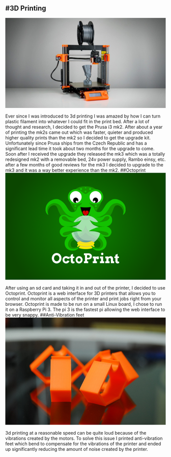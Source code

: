 #3D Printing
---
![Prusa i3 MK3](img\prusa-i3-mk3.jpg)

Ever since I was introduced to 3d printing I was amazed by how I can turn plastic filament into whatever I could fit in the print bed.  After a lot of thought and research, I decided to get the Prusa i3 mk2.  After about a year of printing the mk2s came out which was faster, quieter and produced higher quality prints than the mk2 so I decided to get the upgrade kit.  Unfortunately since Prusa ships from the Czech Republic and has a significant lead time it took about two months for the upgrade to come.  Soon after I received the upgrade they released the mk3 which was a totally redesigned mk2 with a removable bed, 24v power supply, Rambo einsy, etc. after a few months of good reviews for the mk3 I decided to upgrade to the mk3 and it was a way better experience than the mk2.
##Octoprint
![Octoprint Logo](img\octoprint.jpg)

After using an sd card and taking it in and out of the printer, I decided to use Octoprint.  Octoprint is a web interface for 3D printers that allows you to control and monitor all aspects of the printer and print jobs right from your browser.  Octoprint is made to be run on a small Linux board, I chose to run it on a Raspberry Pi 3.  The pi 3 is the fastest pi allowing the web interface to be very snappy.
##Anti-Vibration feet
![Prusa i3 Anti-Vibration feet](img\antivibration-feet.jpg)

3d printing at a reasonable speed can be quite loud because of the vibrations created by the motors.  To solve this issue I printed anti-vibration feet which bend to compensate for the vibrations of the printer and ended up significantly reducing the amount of noise created by the printer.
